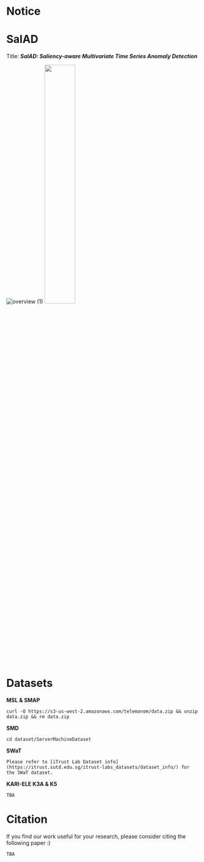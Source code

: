 # Notice


# SalAD
Title: <em><strong>SalAD: Saliency-aware Multivariate Time Series Anomaly Detection</strong></em>

![overview (1)](https://user-images.githubusercontent.com/29471776/199634903-30894fa2-474b-4835-9a1c-25767987b244.png)
<img src="https://user-images.githubusercontent.com/29471776/199635855-b02d9857-531e-4f24-bfe1-b71290b98275.png" width=40% height=40%>

# Datasets
<strong>MSL & SMAP</strong>
```
curl -O https://s3-us-west-2.amazonaws.com/telemanom/data.zip && unzip data.zip && rm data.zip
```
<strong>SMD</strong>
```
cd dataset/ServerMachineDataset
```
<strong>SWaT</strong>
```
Please refer to [iTrust Lab Dataset info](https://itrust.sutd.edu.sg/itrust-labs_datasets/dataset_info/) for the SWaT dataset.
```
<strong>KARI-ELE K3A & K5</strong>
```
TBA
```
# Citation
If you find our work useful for your research, please consider citing the following paper :)
```
TBA
```
